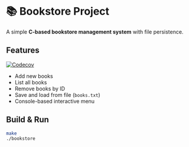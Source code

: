 # 📚 Bookstore Project

A simple **C-based bookstore management system** with file persistence.

## Features
[![Codecov](https://codecov.io/gh/TigGev/Bookstore-project/branch/main/graph/badge.svg)](https://codecov.io/gh/TigGev/Bookstore-project)
- Add new books
- List all books
- Remove books by ID
- Save and load from file (`books.txt`)
- Console-based interactive menu

## Build & Run
```bash
make
./bookstore
